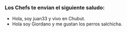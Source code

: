 ### Los Chefs te envían el siguiente saludo:

* Hola, soy juan33 y vivo en Chubut.
* Hola soy Giordano y me gustan los perros salchicha.
